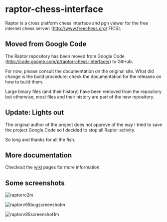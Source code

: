 # raptor-chess-interface
Raptor is a cross platform chess interface and pgn viewer for the free internet chess server: [http://www.freechess.org/ FICS].

## Moved from Google Code
The Raptor repository has been moved from Google Code (http://code.google.com/p/raptor-chess-interface/) to GitHub.

For now, please consult the documentation on the original site. What did change is the build procedure: check the documentation
for the releases on how to build them.

Large binary files (and their history) have been removed from the repository but otherwise, most files and their history are part of the new repository.

## Update: Lights out

The original author of the project does not approve of the way I tried to save the project Google Code so I decided to stop all Raptor activity.

So long and thanks for all the fish.

## More documentation
Checkout the [wiki](https://github.com/evilwan/raptor-chess-interface/wiki) pages for more information.

## Some screenshots

![raptorrc2m](https://cloud.githubusercontent.com/assets/11840077/8396572/f42eb464-1dab-11e5-8fb6-699378b417be.png)

![raptorv95bugscreenshotm](https://cloud.githubusercontent.com/assets/11840077/8396573/f8a82480-1dab-11e5-9e00-0d310f4e9df4.png)

![raptorv95screenshot1m](https://cloud.githubusercontent.com/assets/11840077/8396574/fbf5b9a4-1dab-11e5-8d80-17258c62d3de.png)
